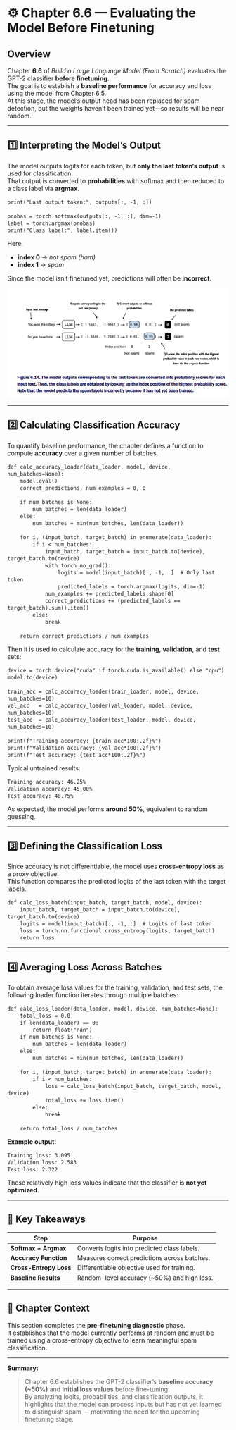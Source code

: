 # ⚙️ Chapter 6.6 — Evaluating the Model Before Finetuning

## Overview
Chapter **6.6** of *Build a Large Language Model (From Scratch)* evaluates the GPT-2 classifier **before finetuning**.  
The goal is to establish a **baseline performance** for accuracy and loss using the model from Chapter 6.5.  
At this stage, the model’s output head has been replaced for spam detection, but the weights haven’t been trained yet—so results will be near random.

---

## 1️⃣ Interpreting the Model’s Output
The model outputs logits for each token, but **only the last token’s output** is used for classification.  
That output is converted to **probabilities** with softmax and then reduced to a class label via **argmax**.

```
print("Last output token:", outputs[:, -1, :])

probas = torch.softmax(outputs[:, -1, :], dim=-1)
label = torch.argmax(probas)
print("Class label:", label.item())
```

Here,  
- **index 0** → *not spam (ham)*  
- **index 1** → *spam*

Since the model isn’t finetuned yet, predictions will often be **incorrect**.

![Figure 6.14 — Interpreting the Model’s Logits as Class Predictions](images/Screenshot%202025-10-20%20102057.png)

---

## 2️⃣ Calculating Classification Accuracy
To quantify baseline performance, the chapter defines a function to compute **accuracy** over a given number of batches.

```
def calc_accuracy_loader(data_loader, model, device, num_batches=None):
    model.eval()
    correct_predictions, num_examples = 0, 0

    if num_batches is None:
        num_batches = len(data_loader)
    else:
        num_batches = min(num_batches, len(data_loader))

    for i, (input_batch, target_batch) in enumerate(data_loader):
        if i < num_batches:
            input_batch, target_batch = input_batch.to(device), target_batch.to(device)
            with torch.no_grad():
                logits = model(input_batch)[:, -1, :]  # Only last token
                predicted_labels = torch.argmax(logits, dim=-1)
            num_examples += predicted_labels.shape[0]
            correct_predictions += (predicted_labels == target_batch).sum().item()
        else:
            break

    return correct_predictions / num_examples
```

Then it is used to calculate accuracy for the **training**, **validation**, and **test** sets:

```
device = torch.device("cuda" if torch.cuda.is_available() else "cpu")
model.to(device)

train_acc = calc_accuracy_loader(train_loader, model, device, num_batches=10)
val_acc   = calc_accuracy_loader(val_loader, model, device, num_batches=10)
test_acc  = calc_accuracy_loader(test_loader, model, device, num_batches=10)

print(f"Training accuracy: {train_acc*100:.2f}%")
print(f"Validation accuracy: {val_acc*100:.2f}%")
print(f"Test accuracy: {test_acc*100:.2f}%")
```

Typical untrained results:
```
Training accuracy: 46.25%
Validation accuracy: 45.00%
Test accuracy: 48.75%
```

As expected, the model performs **around 50%**, equivalent to random guessing.

---

## 3️⃣ Defining the Classification Loss
Since accuracy is not differentiable, the model uses **cross-entropy loss** as a proxy objective.  
This function compares the predicted logits of the last token with the target labels.

```
def calc_loss_batch(input_batch, target_batch, model, device):
    input_batch, target_batch = input_batch.to(device), target_batch.to(device)
    logits = model(input_batch)[:, -1, :]  # Logits of last token
    loss = torch.nn.functional.cross_entropy(logits, target_batch)
    return loss
```

---

## 4️⃣ Averaging Loss Across Batches
To obtain average loss values for the training, validation, and test sets, the following loader function iterates through multiple batches:

```
def calc_loss_loader(data_loader, model, device, num_batches=None):
    total_loss = 0.0
    if len(data_loader) == 0:
        return float("nan")
    if num_batches is None:
        num_batches = len(data_loader)
    else:
        num_batches = min(num_batches, len(data_loader))

    for i, (input_batch, target_batch) in enumerate(data_loader):
        if i < num_batches:
            loss = calc_loss_batch(input_batch, target_batch, model, device)
            total_loss += loss.item()
        else:
            break

    return total_loss / num_batches
```

**Example output:**
```
Training loss: 3.095
Validation loss: 2.583
Test loss: 2.322
```

These relatively high loss values indicate that the classifier is **not yet optimized**.

---

## 🧠 Key Takeaways

| Step | Purpose |
|------|----------|
| **Softmax + Argmax** | Converts logits into predicted class labels. |
| **Accuracy Function** | Measures correct predictions across batches. |
| **Cross-Entropy Loss** | Differentiable objective used for training. |
| **Baseline Results** | Random-level accuracy (~50%) and high loss. |

---

## 🧩 Chapter Context
This section completes the **pre-finetuning diagnostic** phase.  
It establishes that the model currently performs at random and must be trained using a cross-entropy objective to learn meaningful spam classification.

---

**Summary:**  
> Chapter 6.6 establishes the GPT-2 classifier’s **baseline accuracy (~50%)** and **initial loss values** before fine-tuning.  
> By analyzing logits, probabilities, and classification outputs, it highlights that the model can process inputs but has not yet learned to distinguish spam — motivating the need for the upcoming finetuning stage.
